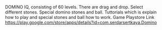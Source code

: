 DOMINO IQ, consisting of 60 levels.
There are drag and drop.
Select different stones.
Special domino stones and ball.
Tuttorials which is explain how to play and special stones and ball how to work.
Game Playstore Link
https://play.google.com/store/apps/details?id=com.serdarsertkaya.Domino
